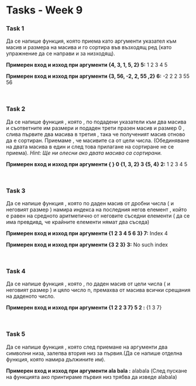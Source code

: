 # Tasks - Week 9

### Task 1

Да се напише функция, която приема като аргументи указател към масив и размера на масива и го сортира във възходящ ред (като упражнение да се направи и за низходящ).

**Примерен вход и изход при аргументи {4, 3, 1, 5, 2} 5:** 1 2 3 4 5

**Примерен вход и изход при аргументи {3, 56, -2, 2, 55 ,2} 6:** -2 2 2 3 55 56

<br>

### Task 2

Да се напише функция , която , по подадени указатели към два масива и съответните им размери и подаден трети празен масив и размер 0 , слива първите два масива в третия , така че полученият масив отново да е сортиран. Приемаме , че масивите са от цели числа. (Обединяване на двата масива в един и след това прилагане на сортиране не се приема).
_Hint: Ще ни олесни ако двата масива са сортирани._

**Примерен вход и изход при аргументи { } 0 {1, 3, 2} 3 {5, 4} 2:** 1 2 3 4 5

<br>

### Task 3

Да се напише функция , която по даден масив от дробни числа ( и неговият размер ) намира индекса на последния негов елемент , който е равен на средното аритметично от неговите съседни елементи ( да се има превдивд, че крайните елементи нямат два съседа)

**Примерен вход и изход при аргументи {1 2 3 4 5 6 3} 7:** Index 4

**Примерен вход и изход при аргументи {3 2 3} 3:** No such index

<br>

### Task 4

Да се напише функция , която , по даден масив от цели числа ( и неговият размер ) и цяло число n, премахва от масива всички срещания на даденото число.

**Примерен вход и изход при аргументи {1 2 2 3 7} 5 2 :** {1 3 7}

<br>

### Task 5

Да се напише функция , която след приемане на аргументи два символни низа, залепва втория низ за първия.(Да се напише отделна функция, която намира дължините им).

**Примерен вход и изход при аргументи ala bala :** alabala (След пускане на функцията ако принтираме първия низ трябва да изведе alabala)
